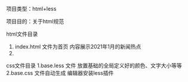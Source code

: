 项目类型：html+less

项目目的：关于html规范

html文件目录
1. index.html 文件为首页 内容展示2021年1月的新闻热点
2. 

css文件目录
1.base.less 文件 放置基础的全局定义好的颜色、文字大小等等
2.base.css 文件自动生成  编辑器安装less插件